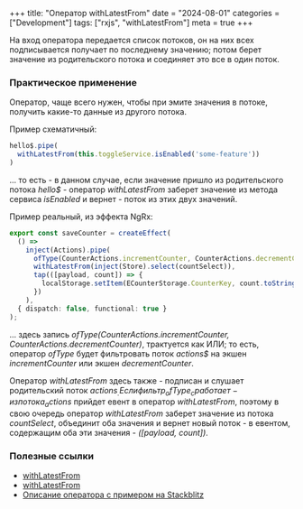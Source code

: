 +++
title: "Оператор withLatestFrom"
date = "2024-08-01"
categories = ["Development"]
tags: ["rxjs", "withLatestFrom"]
meta = true
+++

На вход оператора передается список потоков, он на них всех подписывается получает по последнему значению; потом берет значение из родительского потока и соединяет это все в один поток.

<!--more-->

### Практическое применение

Оператор, чаще всего нужен, чтобы при эмите значения в потоке, получить какие-то данные из другого потока.

Пример схематичный:

```typescript
hello$.pipe(
  withLatestFrom(this.toggleService.isEnabled('some-feature'))
)
```

... то есть - в данном случае, если значение пришло из родительского потока _hello$_ - оператор _withLatestFrom_ заберет значение из метода сервиса _isEnabled_ и вернет - поток из этих двух значений.

Пример реальный, из эффекта NgRx:

```typescript
export const saveCounter = createEffect(
  () =>
    inject(Actions).pipe(
      ofType(CounterActions.incrementCounter, CounterActions.decrementCounter),
      withLatestFrom(inject(Store).select(countSelect)),
      tap(([payload, count]) => {
        localStorage.setItem(ECounterStorage.CounterKey, count.toString());
      })
    ),
  { dispatch: false, functional: true }
);
```

... здесь запись _ofType(CounterActions.incrementCounter, CounterActions.decrementCounter)_, трактуется как ИЛИ; то есть, оператор _ofType_ будет фильтровать поток _actions$_ на экшен _incrementCounter_ или экшен _decrementCounter_.

Оператор _withLatestFrom_ здесь также - подписан и слушает родительский поток _actions$_. Если фильтр _ofType_ сработает - из потока _actions$_ прийдет евент в оператор _withLatestFrom_, поэтому в свою очередь оператор _withLatestFrom_ заберет значение из потока _countSelect_, объединит оба значения и вернет новый поток - в евентом, содержащим оба эти значения - _([payload, count])_.

### Полезные ссылки

- [withLatestFrom](https://thinkrx.io/rxjs/withLatestFrom/)
- [withLatestFrom](https://www.learnrxjs.io/learn-rxjs/operators/combination/withlatestfrom)
- [Описание оператора с примером на Stackblitz](https://www.angulartraining.com/daily-newsletter/rxjs-withlatestfrom-operator/)